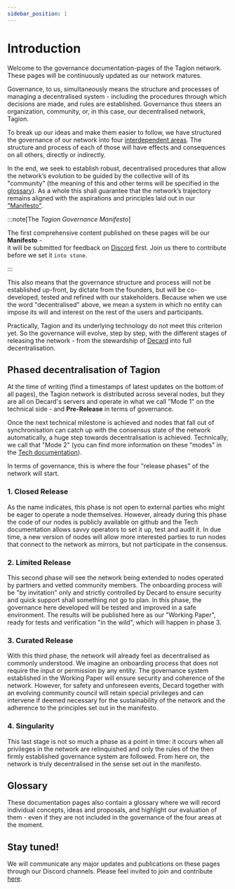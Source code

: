 ```yaml
---
sidebar_position: 1
---
```


# Introduction

Welcome to the governance documentation-pages of the Tagion network.    
These pages will be continuously updated as our network matures. 

Governance, to us, simultaneously means the structure and processes of managing a decentralised system - including the procedures through which decisions are made, and rules are established. Governance thus steers an organization, community, or, in this case, our decentralised network, Tagion. 

To break up our ideas and make them easier to follow, we have structured the governance of our network into four [interdependent areas](./governance_areas). 
The structure and process of each of those will have effects and consequences on all others, directly or indirectly.


In the end, we seek to establish robust, decentralised procedures that allow the network’s evolution to be guided by the collective will of its "community" (the meaning of this and other terms will be specified in the [glossary](./glossary)). As a whole this shall guarantee that the  network’s trajectory remains aligned with the aspirations and principles laid out in our ["Manifesto"](./manifesto).

:::note[The _Tagion Governance Manifesto_]

The first comprehensive content published on these pages will be our **Manifesto** -   
it will be submitted for feedback on [Discord](https://discord.gg/wE4AA64a) first. Join us there to contribute before we set it `into stone`.

:::

This also means that the governance structure and process will not be established up-front, by dictate from the founders, but will be co-developed, tested and refined with our stakeholders. Because when we use the word "decentralised" above, we mean a system in which no entity can impose its will and interest on the rest of the users and participants.

Practically, Tagion and its underlying technology do not meet this criterion yet. So the governance will evolve, step by step, with the different stages of releasing the network - from the stewardship of [Decard](https://www.tagion.org/about/) into full decentralisation.


## Phased decentralisation of Tagion

At the time of writing (find a timestamps of latest updates on the bottom of all pages), the Tagion network is distributed across several nodes, but they are all on Decard's servers and operate in what we call "Mode 1" on the technical side - and **Pre-Release** in terms of governance.

Once the next technical milestone is achieved and nodes that fall out of synchronisation can catch up with the consensus state of the network automatically, a huge step towards decentralisation is achieved. Technically, we call that "Mode 2" (you can find more information on these "modes" in the [Tech documentation](https://docs.tagion.org/tech/architecture/network_modes)).  

In terms of governance, this is where the four "release phases" of the network will start.

### 1. Closed Release

As the name indicates, this phase is not open to external parties who might be eager to operate a node themselves. However, already during this phase the code of our nodes is publicly available on github and the Tech documentation allows savvy operators to set it up, test and audit it. In due time, a new version of nodes will allow more interested parties to run nodes that connect to the network as mirrors, but not participate in the consensus. 

### 2. Limited Release

This second phase will see the network being extended to nodes operated by partners and vetted community members. The onboarding process will be "by invitation" only and strictly controlled by Decard to ensure security and quick support shall something not go to plan. In this phase, the governance here developed will be tested and improved in a safe environment. The results will be published here as our "Working Paper", ready for tests and verification "in the wild", which will happen in phase 3.

### 3. Curated Release

With this third phase, the network will already feel as decentralised as commonly understood. We imagine an onboarding process that does not require the input or permission by any entity. The governance system established in the Working Paper will ensure security and coherence of the network. However, for safety and unforeseen events, Decard together with an evolving community council will retain special privileges and can intervene if deemed necessary for the sustainability of the network and the adherence to the principles set out in the manifesto. 

### 4. Singularity

This last stage is not so much a phase as a point in time: it occurs when all privileges in the network are relinquished and only the rules of the then firmly established governance system are followed. 
From here on, the network is truly decentralised in the sense set out in the manifesto. 


## Glossary

These documentation pages also contain a glossary where we will record individual concepts, ideas and proposals, and highlight our evaluation of them - even if they are not included in the governance of the four areas at the moment. 

## Stay tuned!

We will communicate any major updates and publications on these pages through our Discord channels. Please feel invited to join and contribute [here](https://discord.gg/wE4AA64a).

